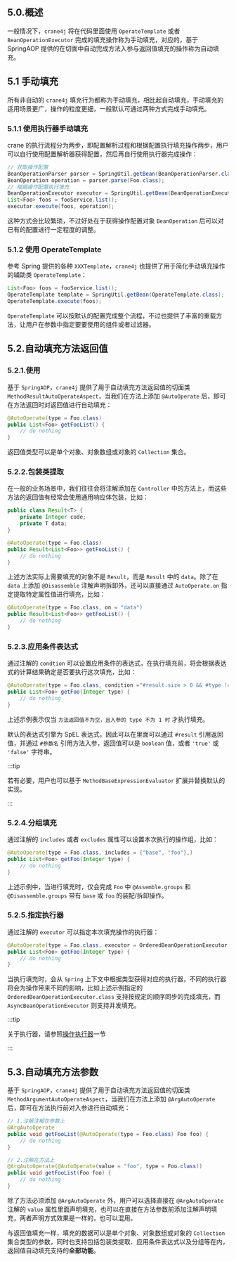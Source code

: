 ## 5.0.概述

一般情况下，`crane4j` 将在代码里面使用 `OperateTemplate` 或者 `BeanOperationExecutor` 完成的填充操作称为手动填充，对应的，基于 SpringAOP 提供的在切面中自动完成方法入参与返回值填充的操作称为自动填充。

## 5.1 手动填充

所有非自动的 `crane4j` 填充行为都称为手动填充，相比起自动填充，手动填充的适用场景更广，操作的粒度更细，一般默认可通过两种方式完成手动填充。

### 5.1.1 使用执行器手动填充

crane 的执行流程分为两步，即配置解析过程和根据配置执行填充操作两步，用户可以自行使用配置解析器获得配置，然后再自行使用执行器完成操作：

~~~java
// 获取操作配置
BeanOperationParser parser = SpringUtil.getBean(BeanOperationParser.class);
BeanOperation operation = parser.parse(Foo.class);
// 根据操作配置执行填充
BeanOperationExecutor executor = SpringUtil.getBean(BeanOperationExecutor.class);
List<Foo> foos = fooService.list();
executor.execute(foos, operation);
~~~

这种方式会比较繁琐，不过好处在于获得操作配置对象 `BeanOperation` 后可以对已有的配置进行一定程度的调整。

### 5.1.2 使用 OperateTemplate

参考 Spring 提供的各种 `XXXTemplate`，`crane4j` 也提供了用于简化手动填充操作的辅助类 `OperateTemplate`：

~~~~java
List<Foo> foos = fooService.list();
OperateTemplate template = SpringUtil.getBean(OperateTemplate.class);
OperateTemplate.execute(foos);
~~~~

`OperateTemplate` 可以按默认的配置完成整个流程，不过也提供了丰富的重载方法，让用户在参数中指定要要使用的组件或者过滤器。

## 5.2.自动填充方法返回值

### 5.2.1.使用

基于 `SpringAOP`，`crane4j` 提供了用于自动填充方法返回值的切面类 `MethodResultAutoOperateAspect`，当我们在方法上添加 `@AutoOperate` 后，即可在方法返回时对返回值进行自动填充：

~~~java
@AutoOperate(type = Foo.class)
public List<Foo> getFooList() {
    // do nothing
}
~~~

返回值类型可以是单个对象、对象数组或对象的 `Collection` 集合。

### 5.2.2.包装类提取

在一般的业务场景中，我们往往会将注解添加在 `Controller` 中的方法上，而这些方法的返回值有经常会使用通用响应体包装，比如：

~~~java
public class Result<T> {
    private Integer code;
    private T data;
}

@AutoOperate(type = Foo.class)
public Result<List<Foo>> getFooList() {
    // do nothing
}
~~~

上述方法实际上需要填充的对象不是 `Result`，而是 `Result` 中的 `data`。除了在 `data` 上添加 `@Disassemble` 注解声明拆卸外，还可以直接通过 `AutoOperate.on` 指定提取特定属性值进行填充，比如：

~~~java
@AutoOperate(type = Foo.class, on = "data")
public Result<List<Foo>> getFooList() {
    // do nothing
}
~~~

### 5.2.3.应用条件表达式

通过注解的 `condtion` 可以设置应用条件的表达式，在执行填充前，将会根据表达式的计算结果确定是否要执行这次填充，比如：

~~~java
@AutoOperate(type = Foo.class, condition ="#result.size > 0 && #type != 1")
public List<Foo> getFoo(Integer type) {
    // do nothing
}
~~~

上述示例表示仅当 `方法返回值不为空，且入参的 type 不为 1 时` 才执行填充。

默认的表达式引擎为 SpEL 表达式，因此可以在里面可以通过 `#result` 引用返回值，并通过 `#参数名` 引用方法入参，返回值可以是 `boolean` 值，或者 `'true'` 或 `'false'` 字符串。

:::tip

若有必要，用户也可以基于 `MethodBaseExpressionEvaluator` 扩展并替换默认的实现。

:::

### 5.2.4.分组填充

通过注解的 `includes` 或者 `excludes` 属性可以设置本次执行的操作组，比如：

~~~java
@AutoOperate(type = Foo.class, includes = {"base", "foo"},)
public List<Foo> getFoo(Integer type) {
    // do nothing
}
~~~

上述示例中，当进行填充时，仅会完成 `Foo` 中 `@Assemble.groups` 和 `@Disassemble.groups` 带有 `base` 或 `foo` 的装配/拆卸操作。

### 5.2.5.指定执行器

通过注解的 `executor` 可以指定本次填充操作的执行器：

~~~java
@AutoOperate(type = Foo.class, executor = OrderedBeanOperationExecutor.class)
public List<Foo> getFoo(Integer type) {
    // do nothing
}
~~~

当执行填充时，会从 `Spring` 上下文中根据类型获得对应的执行器，不同的执行器将会为操作带来不同的影响，比如上述示例指定的 `OrderedBeanOperationExecutor.class` 支持按规定的顺序同步的完成填充，而 `AsyncBeanOperationExecutor` 则支持并发填充。

:::tip

关于执行器，请参照[操作执行器](./8.操作执行器)一节

:::

## 5.3.自动填充方法参数

基于 `SpringAOP`，`crane4j` 提供了用于自动填充方法返回值的切面类 `MethodArgumentAutoOperateAspect`，当我们在方法上添加 `@ArgAutoOperate` 后，即可在方法执行前对入参进行自动填充：

~~~java
// 1.注解注解在参数上
@ArgAutoOperate
public void getFooList(@AutoOperate(type = Foo.class) Foo foo) {
    // do nothing
}

// 2.注解在方法上
@ArgAutoOperate(@AutoOperate(value = "foo", type = Foo.class))
public void getFooList(Foo foo) {
    // do nothing
}
~~~

除了方法必须添加 `@ArgAutoOperate` 外，用户可以选择直接在 `@ArgAutoOperate` 注解的 `value`  属性里面声明填充，也可以在直接在方法参数前添加注解声明填充，两者声明方式效果是一样的，也可以混用。

与返回值填充一样，填充的数据可以是单个对象、对象数组或对象的 `Collection` 集合类型的参数，同时也支持包括包装类提取、应用条件表达式以及分组等在内，返回值自动填充支持的**全部功能**。